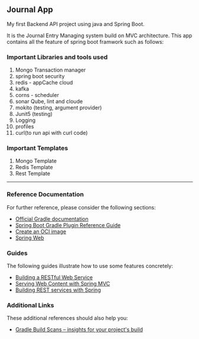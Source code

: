 ## Journal App
My first Backend API project using java and Spring Boot.

It is the Journal Entry Managing system build on MVC architecture. 
This app contains all the feature of spring boot framwork such as follows:

### Important Libraries and tools used 
1) Mongo Transaction manager
2) spring boot security
4) redis - appCache cloud
5) kafka
6) corns - scheduler
7) sonar Qube, lint and cloude
9) mokito (testing, argument provider)
10) Junit5 (testing)
11) Logging
12) profiles
13) curl(to run api with curl code) 

### Important Templates 
1) Mongo Template
2) Redis Template
3) Rest Template

**************************************

### Reference Documentation

For further reference, please consider the following sections:

* [Official Gradle documentation](https://docs.gradle.org)
* [Spring Boot Gradle Plugin Reference Guide](https://docs.spring.io/spring-boot/3.3.2/gradle-plugin)
* [Create an OCI image](https://docs.spring.io/spring-boot/3.3.2/gradle-plugin/packaging-oci-image.html)
* [Spring Web](https://docs.spring.io/spring-boot/docs/3.3.2/reference/htmlsingle/index.html#web)

### Guides

The following guides illustrate how to use some features concretely:

* [Building a RESTful Web Service](https://spring.io/guides/gs/rest-service/)
* [Serving Web Content with Spring MVC](https://spring.io/guides/gs/serving-web-content/)
* [Building REST services with Spring](https://spring.io/guides/tutorials/rest/)

### Additional Links

These additional references should also help you:

* [Gradle Build Scans – insights for your project's build](https://scans.gradle.com#gradle)

